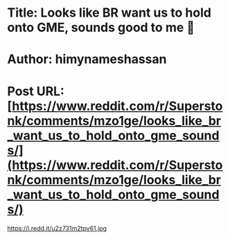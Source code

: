 # Title: Looks like BR want us to hold onto GME, sounds good to me 🚀
# Author: himynameshassan
# Post URL: [https://www.reddit.com/r/Superstonk/comments/mzo1ge/looks_like_br_want_us_to_hold_onto_gme_sounds/](https://www.reddit.com/r/Superstonk/comments/mzo1ge/looks_like_br_want_us_to_hold_onto_gme_sounds/)


https://i.redd.it/u2z731m2tpv61.jpg